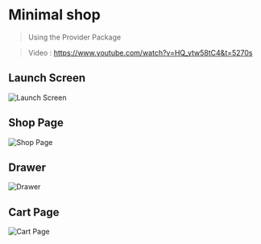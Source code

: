 # Minimal shop
 
> Using the Provider Package

> Video : https://www.youtube.com/watch?v=HQ_ytw58tC4&t=5270s

## Launch Screen

![Launch Screen](screenshots/launch_screen.jpg?raw=true)

## Shop Page

![Shop Page](screenshots/shop_page.jpg?raw=true)

## Drawer

![Drawer](screenshots/drawer.jpg?raw=true)

## Cart Page

![Cart Page](screenshots/cart_page.jpg?raw=true)